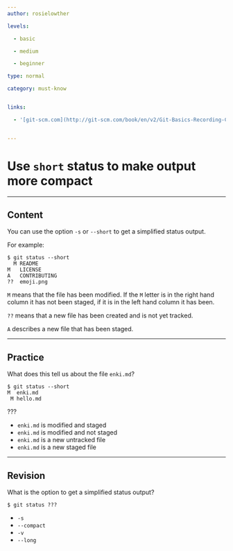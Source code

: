 ```yaml
---
author: rosielowther

levels:

  - basic

  - medium

  - beginner

type: normal

category: must-know


links:

  - '[git-scm.com](http://git-scm.com/book/en/v2/Git-Basics-Recording-Changes-to-the-Repository){website}'


---
```


# Use `short` status to make output more compact

---
## Content

You can use the option `-s` or `--short` to get a simplified status output.

For example:
```
$ git status --short
  M README
M   LICENSE
A   CONTRIBUTING
??  emoji.png
```
`M` means that the file has been modified. If the `M` letter is in the right hand column it has not been staged, if it is in the left hand column it has been.

`??` means that a new file has been created and is not yet tracked.

`A` describes a new file that has been staged.

---
## Practice

What does this tell us about the file `enki.md`?
```
$ git status --short
M  enki.md
 M hello.md
```
???

* `enki.md` is modified and staged
* `enki.md` is modified and not staged
* `enki.md` is a new untracked file
* `enki.md` is a new staged file

---
## Revision

What is the option to get a simplified status output?
```
$ git status ???
```

* `-s`
* `--compact`
* `-v`
* `--long`

 
